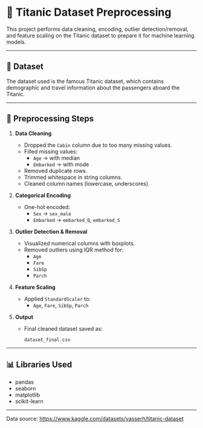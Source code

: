 # 🚢 Titanic Dataset Preprocessing

This project performs data cleaning, encoding, outlier detection/removal, and feature scaling on the Titanic dataset to prepare it for machine learning models.

---

## 📂 Dataset

The dataset used is the famous Titanic dataset, which contains demographic and travel information about the passengers aboard the Titanic.

---

## 🔧 Preprocessing Steps

1. **Data Cleaning**
   - Dropped the `Cabin` column due to too many missing values.
   - Filled missing values:
     - `Age` → with median
     - `Embarked` → with mode
   - Removed duplicate rows.
   - Trimmed whitespace in string columns.
   - Cleaned column names (lowercase, underscores).

2. **Categorical Encoding**
   - One-hot encoded:
     - `Sex` → `sex_male`
     - `Embarked` → `embarked_Q`, `embarked_S`

3. **Outlier Detection & Removal**
   - Visualized numerical columns with boxplots.
   - Removed outliers using IQR method for:
     - `Age`
     - `Fare`
     - `SibSp`
     - `Parch`

4. **Feature Scaling**
   - Applied `StandardScaler` to:
     - `Age`, `Fare`, `SibSp`, `Parch`

5. **Output**
   - Final cleaned dataset saved as:
     ```
     dataset_final.csv
     ```

---

## 📊 Libraries Used

- pandas
- seaborn
- matplotlib
- scikit-learn

---

Data source:
https://www.kaggle.com/datasets/yasserh/titanic-dataset
